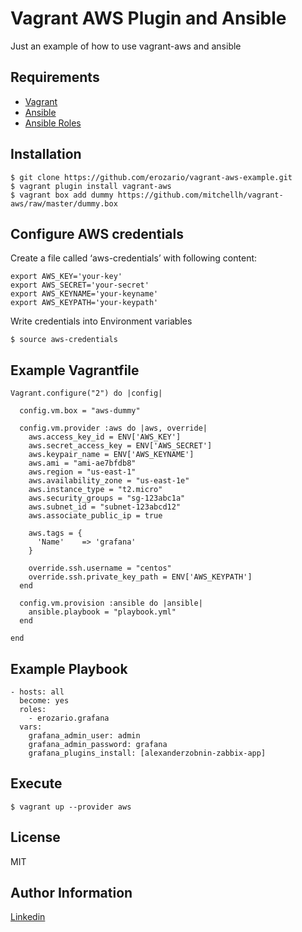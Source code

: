 Vagrant AWS Plugin and Ansible
===========

Just an example of how to use vagrant-aws and ansible


Requirements
------------

  - [Vagrant](https://www.packer.io/intro/getting-started/install.html)
  - [Ansible](http://docs.ansible.com/ansible/intro_installation.html)
  - [Ansible Roles](https://galaxy.ansible.com/)
  
Installation
------------

    $ git clone https://github.com/erozario/vagrant-aws-example.git
    $ vagrant plugin install vagrant-aws
    $ vagrant box add dummy https://github.com/mitchellh/vagrant-aws/raw/master/dummy.box
    
Configure AWS credentials
--------------

Create a file called ‘aws-credentials’ with following content:

    export AWS_KEY='your-key'
    export AWS_SECRET='your-secret'
    export AWS_KEYNAME='your-keyname'
    export AWS_KEYPATH='your-keypath'
    
Write credentials into Environment variables
    
    $ source aws-credentials

Example Vagrantfile
--------------
    Vagrant.configure("2") do |config|

      config.vm.box = "aws-dummy"

      config.vm.provider :aws do |aws, override|
        aws.access_key_id = ENV['AWS_KEY']
        aws.secret_access_key = ENV['AWS_SECRET']
        aws.keypair_name = ENV['AWS_KEYNAME']
        aws.ami = "ami-ae7bfdb8"
        aws.region = "us-east-1"
        aws.availability_zone = "us-east-1e"
        aws.instance_type = "t2.micro"
        aws.security_groups = "sg-123abc1a"
        aws.subnet_id = "subnet-123abcd12"
        aws.associate_public_ip = true

        aws.tags = {
          'Name'    => 'grafana'
        }

        override.ssh.username = "centos"
        override.ssh.private_key_path = ENV['AWS_KEYPATH']
      end

      config.vm.provision :ansible do |ansible|
        ansible.playbook = "playbook.yml"
      end

    end


Example Playbook
----------------

    - hosts: all
      become: yes
      roles:
        - erozario.grafana 
      vars:
        grafana_admin_user: admin
        grafana_admin_password: grafana
        grafana_plugins_install: [alexanderzobnin-zabbix-app]

Execute
----------------
 
    $ vagrant up --provider aws 

License
-------

MIT

Author Information
------------------
[Linkedin](https://www.linkedin.com/in/eduardo-rozario/)
